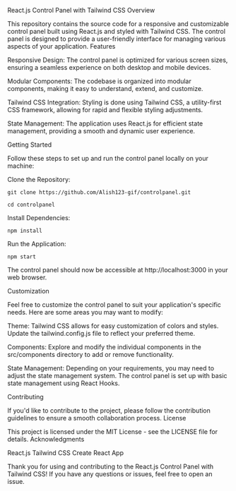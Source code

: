 React.js Control Panel with Tailwind CSS
Overview

This repository contains the source code for a responsive and customizable control panel built using React.js and styled with Tailwind CSS. The control panel is designed to provide a user-friendly interface for managing various aspects of your application.
Features

Responsive Design: The control panel is optimized for various screen sizes, ensuring a seamless experience on both desktop and mobile devices.

Modular Components: The codebase is organized into modular components, making it easy to understand, extend, and customize.

Tailwind CSS Integration: Styling is done using Tailwind CSS, a utility-first CSS framework, allowing for rapid and flexible styling adjustments.

State Management: The application uses React.js for efficient state management, providing a smooth and dynamic user experience.

Getting Started

Follow these steps to set up and run the control panel locally on your machine:

Clone the Repository:



    git clone https://github.com/Alish123-gif/controlpanel.git

    cd controlpanel

Install Dependencies:


    npm install

Run the Application:

    npm start

The control panel should now be accessible at http://localhost:3000 in your web browser.

Customization

Feel free to customize the control panel to suit your application's specific needs. Here are some areas you may want to modify:

Theme: Tailwind CSS allows for easy customization of colors and styles. Update the tailwind.config.js file to reflect your preferred theme.

Components: Explore and modify the individual components in the src/components directory to add or remove functionality.

State Management: Depending on your requirements, you may need to adjust the state management system. The control panel is set up with basic state management using React Hooks.

Contributing

If you'd like to contribute to the project, please follow the contribution guidelines to ensure a smooth collaboration process.
License

This project is licensed under the MIT License - see the LICENSE file for details.
Acknowledgments

React.js
Tailwind CSS
Create React App

Thank you for using and contributing to the React.js Control Panel with Tailwind CSS! If you have any questions or issues, feel free to open an issue.